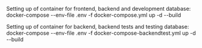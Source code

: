 Setting up of container for frontend, backend and development database:
docker-compose --env-file .env -f docker-compose.yml up -d --build

Setting up of container for backend, backend tests and testing database:
docker-compose --env-file .env -f docker-compose-backendtest.yml up -d --build
